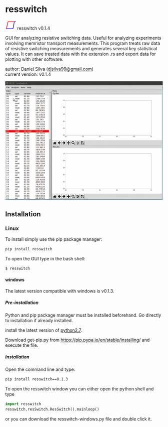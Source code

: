 # resswitch 


<img src="https://github.com/danieljosesilva/resSwitch/blob/master/resswitch/ico/resSwitch.ico" height="30"> resswitch v0.1.4

GUI for analyzing resistive switching data. Useful for analyzing experiments involving memristor
transport measurements. This program treats raw data of resistive switching measurements and generates several key statistical values.
It can save treated data with the extension .rs and export data for plotting with other software.

author: Daniel Silva (djsilva99@gmail.com) <br> current version: v0.1.4

![resSwitch-screenshot](https://github.com/danieljosesilva/resSwitch/blob/master/img/resswitch.gif)

## Installation

### Linux

To install simply use the pip package manager:

```bash
pip install resswitch
```

To open the GUI type in the bash shell:

```bash
$ resswitch
```

#### windows

The latest version compatible with windows is v0.1.3.

##### Pre-installation

Python and pip package manager must be installed beforehand. Go directly to installation if already installed.

install the latest version of <a href='https://www.python.org/downloads/windows/'>python2.7</a>.

Download get-pip.py from <a href='https://pip.pypa.io/en/stable/installing/'>https://pip.pypa.io/en/stable/installing/</a> and execute the file.

##### Installation

Open the command line and type:

```bash
pip install resswitch==0.1.3
```

To open the resswitch window you can either open the python shell and type

```python
import resswitch
resswitch.resSwitch.ResSwitch().mainloop()
```

or you can download the resswitch-windows.py file and double click it.